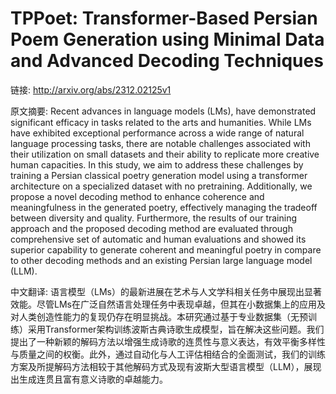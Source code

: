 # TPPoet: Transformer-Based Persian Poem Generation using Minimal Data and Advanced Decoding Techniques

链接: http://arxiv.org/abs/2312.02125v1

原文摘要:
Recent advances in language models (LMs), have demonstrated significant
efficacy in tasks related to the arts and humanities. While LMs have exhibited
exceptional performance across a wide range of natural language processing
tasks, there are notable challenges associated with their utilization on small
datasets and their ability to replicate more creative human capacities. In this
study, we aim to address these challenges by training a Persian classical
poetry generation model using a transformer architecture on a specialized
dataset with no pretraining. Additionally, we propose a novel decoding method
to enhance coherence and meaningfulness in the generated poetry, effectively
managing the tradeoff between diversity and quality. Furthermore, the results
of our training approach and the proposed decoding method are evaluated through
comprehensive set of automatic and human evaluations and showed its superior
capability to generate coherent and meaningful poetry in compare to other
decoding methods and an existing Persian large language model (LLM).

中文翻译:
语言模型（LMs）的最新进展在艺术与人文学科相关任务中展现出显著效能。尽管LMs在广泛自然语言处理任务中表现卓越，但其在小数据集上的应用及对人类创造性能力的复现仍存在明显挑战。本研究通过基于专业数据集（无预训练）采用Transformer架构训练波斯古典诗歌生成模型，旨在解决这些问题。我们提出了一种新颖的解码方法以增强生成诗歌的连贯性与意义表达，有效平衡多样性与质量之间的权衡。此外，通过自动化与人工评估相结合的全面测试，我们的训练方案及所提解码方法相较于其他解码方式及现有波斯大型语言模型（LLM），展现出生成连贯且富有意义诗歌的卓越能力。
